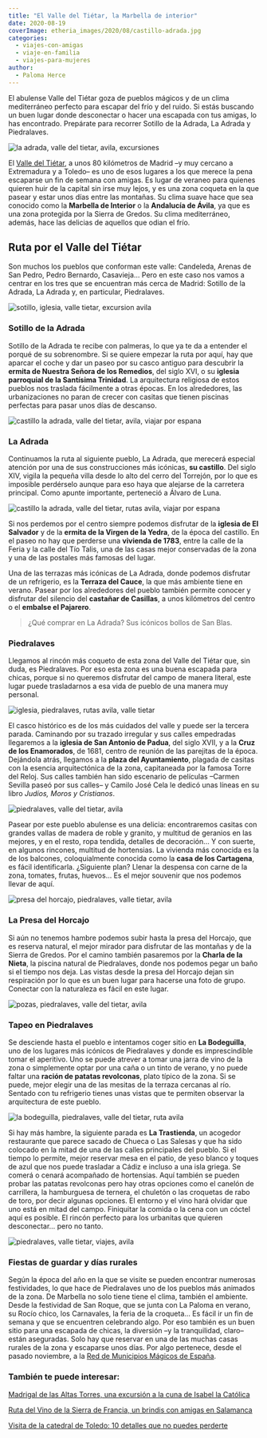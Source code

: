 ```yaml
---
title: "El Valle del Tiétar, la Marbella de interior"
date: 2020-08-19
coverImage: etheria_images/2020/08/castillo-adrada.jpg
categories: 
  - viajes-con-amigas
  - viaje-en-familia
  - viajes-para-mujeres
author: 
  - Paloma Herce
---
```


El abulense Valle del Tiétar goza de pueblos mágicos y de un clima mediterráneo perfecto para escapar del frío y del ruido. Si estás buscando un buen lugar donde desconectar o hacer una escapada con tus amigas, lo has encontrado. Prepárate para recorrer Sotillo de la Adrada, La Adrada y Piedralaves.

![la adrada, valle del tietar, avila, excursiones](etheria_images/2020/08/calles-la-adrada-900x675.jpg "Casco histórico de La Adrada, al fondo una vivienda de 1783. © Etheria Magazine")

El [Valle del Tiétar](https://www.valledeltietar.net/), a unos 80 kilómetros de Madrid 
–y muy cercano a Extremadura y a Toledo– es uno de esos lugares a los que merece la pena 
escaparse un fin de semana con amigas. Es lugar de veraneo para quienes quieren huir de 
la capital sin irse muy lejos, y es una zona coqueta en la que pasear y estar unos días 
entre las montañas. Su clima suave hace que sea conocido como la **Marbella de 
Interior** o la **Andalucía de Ávila**, ya que es una zona protegida por la Sierra de 
Gredos. Su clima mediterráneo, además, hace las delicias de aquellos que odian el frío. 

## Ruta por el Valle del Tiétar

Son muchos los pueblos que conforman este valle: Candeleda, Arenas de San Pedro, Pedro 
Bernardo, Casavieja… Pero en este caso nos vamos a centrar en los tres que se encuentran 
más cerca de Madrid: Sotillo de la Adrada, La Adrada y, en particular, Piedralaves. 

![sotillo, iglesia, valle tietar, excursion avila](etheria_images/2020/08/iglesia-sotillo-valle-tietar-900x567.jpg "Bonitas vidrieras de la iglesia parroquial de la Santísima Trinidad (Sotillo). © Etheria Magazine")

### Sotillo de la Adrada

Sotillo de la Adrada te recibe con palmeras, lo que ya te da a entender el porqué de su 
sobrenombre. Si se quiere empezar la ruta por aquí, hay que aparcar el coche y dar un 
paseo por su casco antiguo para descubrir la **ermita de Nuestra Señora de los 
Remedios**, del siglo XVI, o su **iglesia parroquial de la Santísima Trinidad**. La 
arquitectura religiosa de estos pueblos nos traslada fácilmente a otras épocas. En los 
alrededores, las urbanizaciones no paran de crecer con casitas que tienen piscinas 
perfectas para pasar unos días de descanso. 

![castillo la adrada, valle del tietar, avila, viajar por espana](etheria_images/2020/08/castillo-adrada-900x675.jpg "Entrada del castillo de La Adrada. © Etheria Magazine")

### La Adrada

Continuamos la ruta al siguiente pueblo, La Adrada, que merecerá especial atención por 
una de sus construcciones más icónicas, **su castillo**. Del siglo XIV, vigila la 
pequeña villa desde lo alto del cerro del Torrejón, por lo que es imposible perdérselo 
aunque para eso haya que alejarse de la carretera principal. Como apunte importante, 
perteneció a Álvaro de Luna. 

![castillo la adrada, valle del tietar, rutas avila, viajar por espana](etheria_images/2020/08/valle-tietar-castillo-adrada-900x684.jpg "Interior del castillo de La Adrada. © Etheria Magazine")

Si nos perdemos por el centro siempre podemos disfrutar de la **iglesia de El Salvador** 
y de la **ermita de la Virgen de la Yedra**, de la época del castillo. En el paseo no 
hay que perderse una **vivienda de 1783**, entre la calle de la Feria y la calle del Tío 
Talis, una de las casas mejor conservadas de la zona y una de las postales más famosas 
del lugar. 

Una de las terrazas más icónicas de La Adrada, donde podemos disfrutar de un refrigerio, 
es la **Terraza del Cauce**, la que más ambiente tiene en verano. Pasear por los 
alrededores del pueblo también permite conocer y disfrutar del silencio del **castañar 
de Casillas**, a unos kilómetros del centro o el **embalse el Pajarero**. 

> ¿Qué comprar en La Adrada? Sus icónicos bollos de San Blas. 

### Piedralaves

Llegamos al rincón más coqueto de esta zona del Valle del Tiétar que, sin duda, es 
Piedralaves. Por eso esta zona es una buena escapada para chicas, porque si no queremos 
disfrutar del campo de manera literal, este lugar puede trasladarnos a esa vida de 
pueblo de una manera muy personal. 

![iglesia, piedralaves, rutas avila, valle tietar](etheria_images/2020/08/iglesia-san-antonio-piedralaves-900x648.jpg "Iglesia de San Antonio de Padua, en Piedralaves. © Etheria Magazine")

El casco histórico es de los más cuidados del valle y puede ser la tercera parada. 
Caminando por su trazado irregular y sus calles empedradas llegaremos a la **iglesia de 
San Antonio de Padua**, del siglo XVII, y a la **Cruz de los Enamorados**, de 1681, 
centro de reunión de las parejitas de la época. Dejándola atrás, llegamos a la **plaza 
del Ayuntamiento**, plagada de casitas con la esencia arquitectónica de la zona, 
capitaneada por la famosa Torre del Reloj. Sus calles también han sido escenario de 
películas –Carmen Sevilla paseó por sus calles– y Camilo José Cela le dedicó unas líneas 
en su libro _Judíos, Moros y Cristianos_. 

![piedralaves, valle del tietar, avila](etheria_images/2020/08/cruz-enamorados-piedralaves-900x603.jpg "Cruz de los Enamorados y torre con reloj de Piedralaves. © Etheria Magazine")

Pasear por este pueblo abulense es una delicia: encontraremos casitas con grandes vallas 
de madera de roble y granito, y multitud de geranios en las mejores, y en el resto, ropa 
tendida, detalles de decoración… Y con suerte, en algunos rincones, multitud de 
hortensias. La vivienda más conocida es la de los balcones, coloquialmente conocida como 
la **casa de los Cartagena**, es fácil identificarla. ¿Siguiente plan? Llenar la 
despensa con carne de la zona, tomates, frutas, huevos… Es el mejor souvenir que nos 
podemos llevar de aquí. 

![presa del horcajo, piedralaves, valle tietar, avila](etheria_images/2020/08/mirador-presa-horcajo.jpg "Vistas desde el mirador de la Presa del Horcajo. © Etheria Magazine")

### La Presa del Horcajo

Si aún no tenemos hambre podemos subir hasta la presa del Horcajo, que es reserva 
natural, el mejor mirador para disfrutar de las montañas y de la Sierra de Gredos. Por 
el camino también pasaremos por la **Charla de la Nieta**, la piscina natural de 
Piedralaves, donde nos podemos pegar un baño si el tiempo nos deja. Las vistas desde la 
presa del Horcajo dejan sin respiración por lo que es un buen lugar para hacerse una 
foto de grupo. Conectar con la naturaleza es fácil en este lugar. 

![pozas, piedralaves, valle del tietar, avila](etheria_images/2020/08/pozas-piedralaves-avila.jpg "La Garganta del Nuño Cojo cuenta con pozas naturales para refrescarse en verano. © Etheria Magazine")

### Tapeo en Piedralaves

Se desciende hasta el pueblo e intentamos coger sitio en **La Bodeguilla**, uno de los 
lugares más icónicos de Piedralaves y donde es imprescindible tomar el aperitivo. Uno se 
puede atrever a tomar una jarra de vino de la zona o simplemente optar por una caña o un 
tinto de verano, y no puede faltar una **ración de patatas revolconas**, plato típico de 
la zona. Si se puede, mejor elegir una de las mesitas de la terraza cercanas al río. 
Sentado con tu refrigerio tienes unas vistas que te permiten observar la arquitectura de 
este pueblo. 

![la bodeguilla, piedralaves, valle del tietar, ruta avila](etheria_images/2020/08/la-bodeguilla-piedralaves-900x488.jpg "La Bodeguilla y algunos de sus platos estrella. © Etheria Magazine")

Si hay más hambre, la siguiente parada es **La Trastienda**, un acogedor restaurante que 
parece sacado de Chueca o Las Salesas y que ha sido colocado en la mitad de una de las 
calles principales del pueblo. Si el tiempo lo permite, mejor reservar mesa en el patio, 
de yeso blanco y toques de azul que nos puede trasladar a Cádiz e incluso a una isla 
griega. Se comerá o cenará acompañado de hortensias. Aquí también se pueden probar las 
patatas revolconas pero hay otras opciones como el canelón de carrillera, la hamburguesa 
de ternera, el chuletón o las croquetas de rabo de toro, por decir algunas opciones. El 
entorno y el vino hará olvidar que uno está en mitad del campo. Finiquitar la comida o 
la cena con un cóctel aquí es posible. El rincón perfecto para los urbanitas que quieren 
desconectar… pero no tanto. 

![piedralaves, valle tietar, viajes, avila](etheria_images/2020/08/piedralaves-detalle.jpg "Detalle de la arquitectura de Piedralaves. © Etheria Magazine")

### Fiestas de guardar y días rurales

Según la época del año en la que se visite se pueden encontrar numerosas festividades, 
lo que hace de Piedralaves uno de los pueblos más animados de la zona. De Marbella no 
solo tiene tiene el clima, también el ambiente. Desde la festividad de San Roque, que se 
junta con La Paloma en verano, su Rocío chico, los Carnavales, la feria de la croqueta… 
Es fácil ir un fin de semana y que se encuentren celebrando algo. Por eso también es un 
buen sitio para una escapada de chicas, la diversión –y la tranquilidad, claro– están 
aseguradas. Solo hay que reservar en una de las muchas casas rurales de la zona y 
escaparse unos días. Por algo pertenece, desde el pasado noviembre, a la [Red de 
Municipios Mágicos de España](https://www.pueblosmagicos.es/). 

### También te puede interesar:

[Madrigal de las Altas Torres, una excursión a la cuna de Isabel la 
Católica](https://etheriamagazine.com/2022/02/14/que-ver-madrigal-altas-torres/) 

[Ruta del Vino de la Sierra de Francia, un brindis con amigas en 
Salamanca](https://etheriamagazine.com/2021/08/11/plan-con-amigas-ruta-del-vino-sierra-de-francia/) 

[Visita de la catedral de Toledo: 10 detalles que no puedes 
perderte](https://etheriamagazine.com/2022/01/19/que-ver-en-catedral-de-toledo/)

